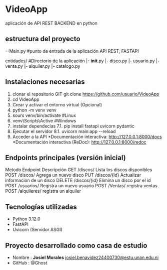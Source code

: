 # VideoApp
aplicación de API REST BACKEND en python


## estructura del proyecto
--Main.py #punto de entrada de la aplicación API REST, FASTAPI


  entidades/ #Directorio de la aplicación
    |- __init__.py
    |- disco.py
    |- usuario.py
    |- venta.py
    |- alquiler.py
    |- catalogo.py
  ## Instalaciones necesarias
  1. clonar el repositorio GIT
     git clone https://github.com/usuario/VideoApp
  2. cd VideoApp
  3. Crear y activar el entorno virtual (Opcional)
  4. python -m venv venv
  5. sours venv/bin/activate #Linux
  6.  venv\Scripts\Active #Windows
  7.  instalar dependecias
      7.1. pip install fastapi uvicorn pydantic
  8. Ejecutar el servidor
     8.1. uvicorn main:app --reload
  9. Acceder a la API
      *Documentación interactiva: http://127.0.0.1:8000/docs
      *Documentación interactiva (ReDoc): http://127.0.0.1:8000/redoc

  ## Endpoints principales (versión inicial)
  Metodo Endpoint Descripción
  GET    /discos/  Lista los discos disponibles
  POST   /discos/  Agrega un nuevo disco
  PUT    /discos/{id}  Actualizar información de un disco
  DELETE /discos/{id}  Elimina un disco por el id
  POST   /usuarios/    Registra un nuevo usuario
  POST   /Ventas/   registra ventas
  POST   /alquileres/ registra un alquiler

  ## Tecnologías utilizadas
  * Python 3.12.0
  * FastAPI
  * Uvicorn (Servidor ASGI)

 ## Proyecto desarrollado como casa de estudio
 * Nombre : **Josiel Morales** <josiel.benavidez24400730@estu.unan.edu.ni>
 * GitHub : @Ghost
